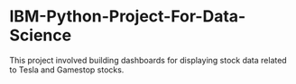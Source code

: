 # IBM-Python-Project-For-Data-Science
This project involved building dashboards for displaying stock data related to Tesla and Gamestop stocks.
